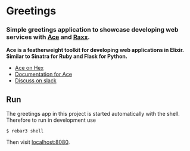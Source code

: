Greetings
=====

### Simple greetings application to showcase developing web services with [Ace](https://github.com/CrowdHailer/Ace) and [Raxx](https://github.com/CrowdHailer/raxx).

**Ace is a featherweight toolkit for developing web applications in Elixir. Similar to Sinatra for Ruby and Flask for Python.**

- [Ace on Hex](https://hex.pm/packages/ace)
- [Documentation for Ace](https://hexdocs.pm/ace)
- [Discuss on slack](https://elixir-lang.slack.com/messages/C56H3TBH8/)

## Run

The greetings app in this project is started automatically with the shell.
Therefore to run in development use

    $ rebar3 shell

Then visit [localhost:8080](http://localhost:8080).
